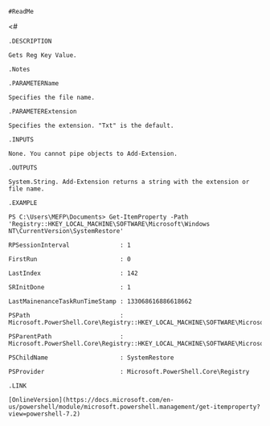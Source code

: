     #ReadMe

<#

    .DESCRIPTION

    Gets Reg Key Value.

    .Notes

    .PARAMETERName

    Specifies the file name.

    .PARAMETERExtension

    Specifies the extension. "Txt" is the default.

    .INPUTS

    None. You cannot pipe objects to Add-Extension.

    .OUTPUTS

    System.String. Add-Extension returns a string with the extension or file name.

    .EXAMPLE

    PS C:\Users\MEFP\Documents> Get-ItemProperty -Path 'Registry::HKEY_LOCAL_MACHINE\SOFTWARE\Microsoft\Windows NT\CurrentVersion\SystemRestore'

    RPSessionInterval              : 1

    FirstRun                       : 0

    LastIndex                      : 142

    SRInitDone                     : 1

    LastMainenanceTaskRunTimeStamp : 133068616886618662

    PSPath                         : Microsoft.PowerShell.Core\Registry::HKEY_LOCAL_MACHINE\SOFTWARE\Microsoft\WindowsNT\CurrentVersion\SystemRestore

    PSParentPath                   : Microsoft.PowerShell.Core\Registry::HKEY_LOCAL_MACHINE\SOFTWARE\Microsoft\WindowsNT\CurrentVersion

    PSChildName                    : SystemRestore

    PSProvider                     : Microsoft.PowerShell.Core\Registry

    .LINK

    [OnlineVersion](https://docs.microsoft.com/en-us/powershell/module/microsoft.powershell.management/get-itemproperty?view=powershell-7.2)
